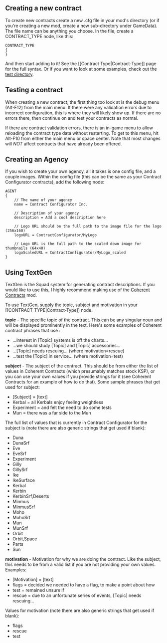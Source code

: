 ## Creating a new contract

To create new contracts create a new .cfg file in your mod's directory (or if you're creating a new mod, create a new sub-directory under GameData).  The file name can be anything you choose.  In the file, create a CONTRACT_TYPE node, like this:

    CONTRACT_TYPE
    {
    }

And then start adding to it!  See the [[Contract Type|Contract-Type]] page for the full syntax.  Or if you want to look at some examples, check out the [test directory](https://github.com/jrossignol/ContractConfigurator/tree/master/test).

## Testing a contract

When creating a new contract, the first thing too look at is the debug menu (Alt-F12) from the main menu.  If there were any validation errors due to incorrect configuration, this is where they will likely show up.  If there are no errors there, then continue on and test your contracts as normal.

If there are contract validation errors, there is an in-game menu to allow reloading the contract type data without restarting.  To get to this menu, hit Alt-F10 from either the main menu or space center.  Note that most changes will *NOT* affect contracts that have already been offered.

## Creating an Agency

If you wish to create your own agency, all it takes is one config file, and a couple images.  Within the config file (this can be the same as your Contract Configurator contracts), add the following node:

    AGENT
    {
        // The name of your agency
        name = Contract Configurator Inc.
      
        // Description of your agency
        description = Add a cool description here
      
        // Logo URL should be the full path to the image file for the logo (256x160)
        logoURL = ContractConfigurator/MyLogo

        // Logo URL is the full path to the scaled down image for thumbnails (64x40)
        logoScaledURL = ContractConfigurator/MyLogo_scaled
    }


## Using TextGen

TextGen is the Squad system for generating contract descriptions.  If you would like to use this, I highly recommend making use of the [Coherent Contracts](http://forum.kerbalspaceprogram.com/threads/100098-0-25-Coherent-Contracts-v1-01-%28Nov-14%29) mod.

To use TextGen, supply the topic, subject and motivation in your [[CONTRACT_TYPE|Contract-Type]] node.

**topic** - The specific topic of the contract.  This can be any singular noun and will be displayed prominently in the text.  Here's some examples of Coherent contract phrases that use <topic>:
* ...interest in \[Topic\] systems is off the charts...
* ...we should study \[Topic\] and \[Topic\] accessories...
* ...\[Topic\] needs rescuing... (where motivation=rescue)
* ...test the \[Topic\] in service... (where motivation=test)

**subject** - The subject of the contract.  This should be from either the list of values in Coherent Contracts (which presumably matches stock KSP), or you can use your own values if you provide strings for it (see Coherent Contracts for an example of how to do that).  Some sample phrases that get used for subject:
* \[Subject\] = \[text\]
* Kerbal = all Kerbals enjoy feeling weightless
* Experiment = and felt the need to do some tests
* Mun = there was a far side to the Mun

The full list of values that is currently in Contract Configurator for the subject is (note there are also generic strings that get used if blank):
* Duna
* DunaSrf
* Eve
* EveSrf
* Experiment
* Gilly
* GillySrf
* Ike
* IkeSurface
* Kerbal
* Kerbin
* KerbinSrf,Deserts
* Minmus
* MinmusSrf
* Moho
* MohoSrf
* Mun
* MunSrf
* Orbit
* Orbit,Space
* Parts
* Sun

**motivation** - Motivation for why we are doing the contract.  Like the subject, this needs to be from a valid list if you are not providing your own values.  Examples:
* \[Motivation\] = \[text\]
* flags = decided we needed to have a flag, to make a point about how
* test = remained unsure if
* rescue = due to an unfortunate series of events, \[Topic\] needs rescuing...

Values for motivation (note there are also generic strings that get used if blank):
* flags
* rescue
* test

